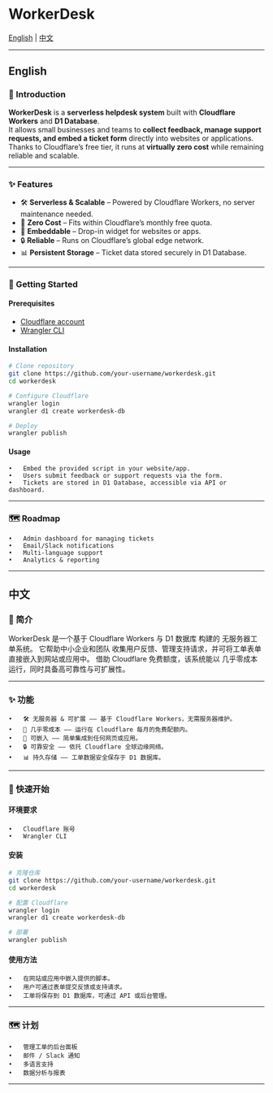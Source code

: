 # WorkerDesk

[English](#english) | [中文](#中文)

---

## English

### 📌 Introduction
**WorkerDesk** is a **serverless helpdesk system** built with **Cloudflare Workers** and **D1 Database**.  
It allows small businesses and teams to **collect feedback, manage support requests, and embed a ticket form** directly into websites or applications.  
Thanks to Cloudflare’s free tier, it runs at **virtually zero cost** while remaining reliable and scalable.

---

### ✨ Features
- 🛠️ **Serverless & Scalable** – Powered by Cloudflare Workers, no server maintenance needed.  
- 💸 **Zero Cost** – Fits within Cloudflare’s monthly free quota.  
- 🧩 **Embeddable** – Drop-in widget for websites or apps.  
- 🔒 **Reliable** – Runs on Cloudflare’s global edge network.  
- 📊 **Persistent Storage** – Ticket data stored securely in D1 Database.  

---

### 🚀 Getting Started

#### Prerequisites
- [Cloudflare account](https://dash.cloudflare.com/)  
- [Wrangler CLI](https://developers.cloudflare.com/workers/wrangler/)  

#### Installation
```bash
# Clone repository
git clone https://github.com/your-username/workerdesk.git
cd workerdesk

# Configure Cloudflare
wrangler login
wrangler d1 create workerdesk-db

# Deploy
wrangler publish
```

#### Usage
	•	Embed the provided script in your website/app.
	•	Users submit feedback or support requests via the form.
	•	Tickets are stored in D1 Database, accessible via API or dashboard.

---

### 🗺️ Roadmap
	•	Admin dashboard for managing tickets
	•	Email/Slack notifications
	•	Multi-language support
	•	Analytics & reporting
	
---

## 中文

### 📌 简介

WorkerDesk 是一个基于 Cloudflare Workers 与 D1 数据库 构建的 无服务器工单系统。
它帮助中小企业和团队 收集用户反馈、管理支持请求，并可将工单表单直接嵌入到网站或应用中。
借助 Cloudflare 免费额度，该系统能以 几乎零成本 运行，同时具备高可靠性与可扩展性。

---

### ✨ 功能
	•	🛠️ 无服务器 & 可扩展 —— 基于 Cloudflare Workers，无需服务器维护。
	•	💸 几乎零成本 —— 运行在 Cloudflare 每月的免费配额内。
	•	🧩 可嵌入 —— 简单集成到任何网页或应用。
	•	🔒 可靠安全 —— 依托 Cloudflare 全球边缘网络。
	•	📊 持久存储 —— 工单数据安全保存于 D1 数据库。

---

### 🚀 快速开始

#### 环境要求
	•	Cloudflare 账号
	•	Wrangler CLI

#### 安装
```bash
# 克隆仓库
git clone https://github.com/your-username/workerdesk.git
cd workerdesk

# 配置 Cloudflare
wrangler login
wrangler d1 create workerdesk-db

# 部署
wrangler publish
```

#### 使用方法
	•	在网站或应用中嵌入提供的脚本。
	•	用户可通过表单提交反馈或支持请求。
	•	工单将保存到 D1 数据库，可通过 API 或后台管理。

---

### 🗺️ 计划
	•	管理工单的后台面板
	•	邮件 / Slack 通知
	•	多语言支持
	•	数据分析与报表

---

